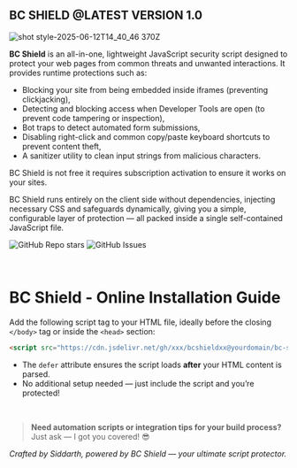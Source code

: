 ## BC SHIELD @LATEST VERSION 1.0

![shot style-2025-06-12T14_40_46 370Z](https://github.com/user-attachments/assets/794517c4-6ceb-440c-9af7-dd80ffcb247a)


**BC Shield** is an all-in-one, lightweight JavaScript security script designed to protect your web pages from common threats and unwanted interactions. It provides runtime protections such as:

- Blocking your site from being embedded inside iframes (preventing clickjacking),
- Detecting and blocking access when Developer Tools are open (to prevent code tampering or inspection),
- Bot traps to detect automated form submissions,
- Disabling right-click and common copy/paste keyboard shortcuts to prevent content theft,
- A sanitizer utility to clean input strings from malicious characters.

BC Shield is not free it requires subscription activation to ensure it works on your sites.

BC Shield runs entirely on the client side without dependencies, injecting necessary CSS and safeguards dynamically, giving you a simple, configurable layer of protection — all packed inside a single self-contained JavaScript file.

![GitHub Repo stars](https://img.shields.io/github/stars/guider23/bcshield?style=social)
![GitHub Issues](https://img.shields.io/github/issues/guider23/bcshield?style=social)




<br>


# BC Shield - Online Installation Guide

Add the following script tag to your HTML file, ideally before the closing `</body>` tag or inside the `<head>` section:

```html
<script src="https://cdn.jsdelivr.net/gh/xxx/bcshieldxx@yourdomain/bc-shield.js" defer></script>
```

- The `defer` attribute ensures the script loads **after** your HTML content is parsed.
- No additional setup needed — just include the script and you’re protected!



<br>


> **Need automation scripts or integration tips for your build process?**  
> Just ask — I got you covered! 😎



*Crafted by Siddarth, powered by BC Shield — your ultimate script protector.*
